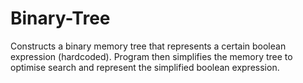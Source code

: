 # Binary-Tree

Constructs a binary memory tree that represents a certain boolean expression (hardcoded). Program then simplifies the memory tree to optimise search and represent the simplified boolean expression. 
